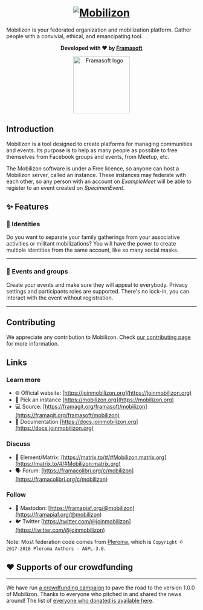 <h1 align="center">
  <a href="https://joinmobilizon.org">
    <img src="https://lutim.cpy.re/qVYC86G9.png" alt="Mobilizon">
  </a>
</h1>

Mobilizon is your federated organization and mobilization platform. Gather people with a convivial, ethical, and emancipating tool.

<p align="center">
  <strong>Developed with ♥ by <a href="https://framasoft.org">Framasoft</a></strong>
</p>

<p align="center">
  <a href="https://framasoft.org">
    <img width="150px" src="https://framasoft.org/nav/img/logo.svg" alt="Framasoft logo"/>
  </a>
</p>

## Introduction

Mobilizon is a tool designed to create platforms for managing communities and events. Its purpose is to help as many people as possible to free themselves from Facebook groups and events, from Meetup, etc.

The Mobilizon software is under a Free licence, so anyone can host a Mobilizon server, called an instance. These instances may federate with each other, so any person with an account on *ExampleMeet* will be able to register to an event created on *SpecimenEvent*.

## ✨ Features

### 👤 Identities

Do you want to separate your family gatherings from your associative activities or militant mobilizations?
You will have the power to create multiple identities from the same account, like so many social masks.

---

### 📅 Events and groups

Create your events and make sure they will appeal to everybody. 
Privacy settings and participants roles are supported.
There's no lock-in, you can interact with the event without registration.

---

## Contributing

We appreciate any contribution to Mobilizon. Check [our contributing page](https://docs.joinmobilizon.org/contribute/) for more information.

## Links

### Learn more
  * 🌐 Official website: [https://joinmobilizon.org](https://joinmobilizon.org)
  * 🔢 Pick an instance [https://mobilizon.org](https://mobilizon.org)
  * 💻 Source: [https://framagit.org/framasoft/mobilizon](https://framagit.org/framasoft/mobilizon)
  * 📜 Documentation [https://docs.joinmobilizon.org](https://docs.joinmobilizon.org)
  
### Discuss
  * 💬 Element/Matrix: [https://matrix.to/#/#Mobilizon:matrix.org](https://matrix.to/#/#Mobilizon:matrix.org)
  * 🗣️ Forum: [https://framacolibri.org/c/mobilizon](https://framacolibri.org/c/mobilizon)

### Follow
  * 🐘 Mastodon: [https://framapiaf.org/@mobilizon](https://framapiaf.org/@mobilizon)
  * 🐦 Twitter [https://twitter.com/@joinmobilizon](https://twitter.com/@joinmobilizon)
  
Note: Most federation code comes from [Pleroma](https://pleroma.social), which is `Copyright © 2017-2018 Pleroma Authors - AGPL-3.0`.


## ❤️ Supports of our crowdfunding
---

We have run [a crowdfunding campaign](https://framablog.org/2019/05/14/mobilizon-lets-finance-a-software-to-free-our-events-from-facebook/) to pave the road to the version 1.0.0 of Mobilizon. Thanks to everyone who pitched in and shared the news around! The list of [everyone who donated is available here](https://joinmobilizon.org/hall-of-fame).

